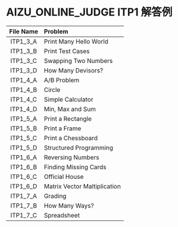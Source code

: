 # AIZU_ONLINE_JUDGE ITP1 解答例
| File Name | Problem |
|:---:|:---|
|ITP1_3_A |Print Many Hello World |
|ITP1_3_B |Print Test Cases |
|ITP1_3_C |Swapping Two Numbers |
|ITP1_3_D |How Many Devisors? |
|ITP1_4_A |A/B Problem |
|ITP1_4_B |Circle |
|ITP1_4_C |Simple Calculator |
|ITP1_4_D |Min, Max and Sum |
|ITP1_5_A |Print a Rectangle |
|ITP1_5_B |Print a Frame |
|ITP1_5_C |Print a Chessboard |
|ITP1_5_D |Structured Programming |
|ITP1_6_A |Reversing Numbers |
|ITP1_6_B |Finding Missing Cards |
|ITP1_6_C |Official House |
|ITP1_6_D |Matrix Vector Maltiplication |
|ITP1_7_A |Grading |
|ITP1_7_B |How Many Ways? |
|ITP1_7_C |Spreadsheet |

